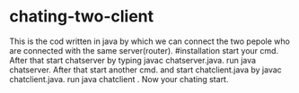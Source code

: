 # chating-two-client
This is the cod written in java by which we can connect the two pepole who are connected with the same server(router).
#installation
start your cmd.
After that start chatserver by typing javac chatserver.java.
run java chatserver.
After that start another cmd.
and start chatclient.java by javac chatclient.java.
run java chatclient .
Now your chating start.
